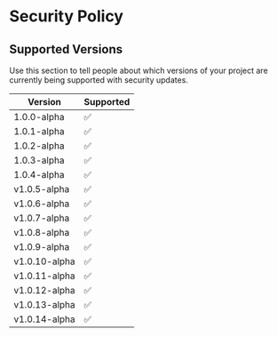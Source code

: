 # Security Policy

## Supported Versions

Use this section to tell people about which versions of your project are
currently being supported with security updates.

| Version | Supported          |
| ------- | ------------------ |
| 1.0.0-alpha  | :white_check_mark: |
| 1.0.1-alpha  | :white_check_mark: |
| 1.0.2-alpha  | :white_check_mark: |
| 1.0.3-alpha  | :white_check_mark: |
|1.0.4-alpha  | :white_check_mark: |
|v1.0.5-alpha  | :white_check_mark: |
|v1.0.6-alpha  | :white_check_mark: |
|v1.0.7-alpha  | :white_check_mark: |
|v1.0.8-alpha  | :white_check_mark: |
|v1.0.9-alpha | :white_check_mark: |
|v1.0.10-alpha  | :white_check_mark: |
|v1.0.11-alpha  | :white_check_mark: |
|v1.0.12-alpha  | :white_check_mark: |
|v1.0.13-alpha  | :white_check_mark: |
|v1.0.14-alpha  | :white_check_mark: |

